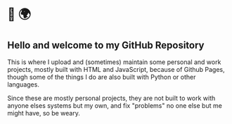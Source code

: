 # 👋 🌍

## Hello and welcome to my GitHub Repository

This is where I upload and (sometimes) maintain some personal and work projects, mostly built with HTML and JavaScript, because of Github Pages, though some of the things I do are also built with Python or other languages.

Since these are mostly personal projects, they are not built to work with anyone elses systems but my own, and fix "problems" no one else but me might have, so be weary.